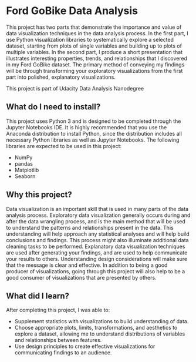 # Ford GoBike Data Analysis
This project has two parts that demonstrate the importance and value of data visualization techniques in the data analysis process. In the first part, I use Python visualization libraries to systematically explore a selected dataset, starting from plots of single variables and building up to plots of multiple variables. In the second part, I produce a short presentation that illustrates interesting properties, trends, and relationships that I discovered in my Ford GoBike dataset. The primary method of conveying my findings will be through transforming your exploratory visualizations from the first part into polished, explanatory visualizations.

This project is part of Udacity Data Analysis Nanodegree

## What do I need to install?
This project uses Python 3 and is designed to be completed through the Jupyter Notebooks IDE. It is highly recommended that you use the Anaconda distribution to install Python, since the distribution includes all necessary Python libraries as well as Jupyter Notebooks. The following libraries are expected to be used in this project:
- NumPy
- pandas
- Matplotlib
- Seaborn

## Why this project?
Data visualization is an important skill that is used in many parts of the data analysis process. Exploratory data visualization generally occurs during and after the data wrangling process, and is the main method that will be used to understand the patterns and relationships present in the data. This understanding will help approach any statistical analyses and will help build conclusions and findings. This process might also illuminate additional data cleaning tasks to be performed. Explanatory data visualization techniques are used after generating your findings, and are used to help communicate your results to others. Understanding design considerations will make sure that the message is clear and effective. In addition to being a good producer of visualizations, going through this project will also help to be a good consumer of visualizations that are presented by others.

## What did I learn?
After completing this project, I was able to:
- Supplement statistics with visualizations to build understanding of data.
- Choose appropriate plots, limits, transformations, and aesthetics to explore a dataset, allowing me to understand distributions of variables and relationships between features.
- Use design principles to create effective visualizations for communicating findings to an audience.

